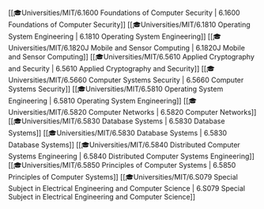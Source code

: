 <span class="sus-course">[[🎓Universities/MIT/6.1600 Foundations of Computer Security | 6.1600 Foundations of Computer Security]]</span>
<span class="sus-course">[[🎓Universities/MIT/6.1810 Operating System Engineering | 6.1810 Operating System Engineering]]</span>
<span class="sus-course">[[🎓Universities/MIT/6.1820J Mobile and Sensor Computing | 6.1820J Mobile and Sensor Computing]]</span>
<span class="sus-course">[[🎓Universities/MIT/6.5610 Applied Cryptography and Security | 6.5610 Applied Cryptography and Security]]</span>
<span class="sus-course">[[🎓Universities/MIT/6.5660 Computer Systems Security | 6.5660 Computer Systems Security]]</span>
<span class="sus-course">[[🎓Universities/MIT/6.5810 Operating System Engineering | 6.5810 Operating System Engineering]]</span>
<span class="sus-course">[[🎓Universities/MIT/6.5820 Computer Networks | 6.5820 Computer Networks]]</span>
<span class="sus-course">[[🎓Universities/MIT/6.5830 Database Systems | 6.5830 Database Systems]]</span>
<span class="sus-course">[[🎓Universities/MIT/6.5830 Database Systems | 6.5830 Database Systems]]</span>
<span class="sus-course">[[🎓Universities/MIT/6.5840 Distributed Computer Systems Engineering | 6.5840 Distributed Computer Systems Engineering]]</span>
<span class="sus-course">[[🎓Universities/MIT/6.5850 Principles of Computer Systems | 6.5850 Principles of Computer Systems]]</span>
<span class="sus-course">[[🎓Universities/MIT/6.S079 Special Subject in Electrical Engineering and Computer Science | 6.S079 Special Subject in Electrical Engineering and Computer Science]]</span>

